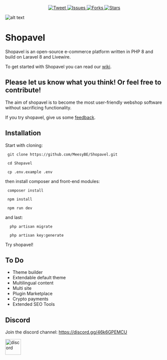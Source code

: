<p align="center">
    <a href="https://twitter.com/intent/tweet?text=Shopavel%20E-commerce%20Platform&url=https://github.com/MeesyBE/Shopavel&via=github&hashtags=shopavel,laravel,livewire,tailwindcss,developers">
        <img src="https://img.shields.io/twitter/url/https/github.com/topengineer/laravel-ecommerce.svg?style=social" alt="Tweet">
    </a>
    <a href="https://github.com/MeesyBE/Shopavel/issues">
        <img src="https://img.shields.io/github/issues/MeesyBE/Shopavel.svg" alt="Issues">
    </a>
     <a href="https://github.com/MeesyBE/Shopavel/fork">
        <img src="https://img.shields.io/github/forks/MeesyBE/Shopavel.svg?style=social&label=Fork" alt="Forks">
    </a>
    <a href="https://github.com/MeesyBE/Shopavel/stargazers">
        <img src="https://img.shields.io/github/stars/MeesyBE/Shopavel.svg?style=social&label=Stars" alt="Stars">
    </a>
</p>



![alt text](https://shopavel.com/wp-content/uploads/2021/02/Schermafbeelding-2021-02-18-om-08.56.01.png)

# Shopavel
Shopavel is an open-source e-commerce platform written in PHP 8 and build on Laravel 8 and Livewire. 


To get started with Shopavel you can read our [wiki](https://github.com/MeesyBE/Shopavel/wiki).


## Please let us know what you think! Or feel free to contribute! 
The aim of shopavel is to become the most user-friendly webshop software without sacrificing functionality.

If you try shopavel, give us some [feedback](https://github.com/MeesyBE/Shopavel/discussions/7).


## Installation
Start with cloning:

     git clone https://github.com/MeesyBE/Shopavel.git

     cd Shopavel

     cp .env.example .env


then install composer and front-end modules:

     composer install

     npm install
     
     npm run dev

and last:

      php artisan migrate

      php artisan key:generate


Try shopavel!

## To Do

- Theme builder
- Extendable default theme
- Multilingual content
- Multi site
- Plugin Marketplace
- Crypto payments
- Extended SEO Tools


## Discord
Join the discord channel: https://discord.gg/46k6GPEMCU

<a herf="https://discord.com/invite/46k6GPEMCU" >
<img src="https://bit.ly/3vPJxRN" alt="discord" width="50px" style="cursor:pointer;"/>
</a>
